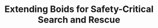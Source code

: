 ---
title: Extending Boids for Safety-Critical Search and Rescue
weight: 3
authors:
  - hengstebeck
  - jamieson
  - vanscoy
journal: franklin-open
publication-type: journal
keywords:
  - robotics
volume: 8
issue:
pages:
  start: 100160
  end: 
year: 2024
doi: '10.1016/j.fraope.2024.100160'
googlescholar: Zph67rFs4hoC
sciencedirect: S2773186324000902
bibtex: |
  @article{Franklin-boids,
    author  = {Hengstebeck, Cole and Jamieson, Peter and Van Scoy, Bryan},
    title   = {Extending Boids for safety-critical search and rescue},
    journal = {Franklin Open},
    year    = {2024},
    volume  = {8},
    number  = {},
    pages   = {100160},
    url     = {https://www.sciencedirect.com/science/article/pii/S2773186324000902},
    doi     = {10.1016/j.fraope.2024.100160}
  }
---